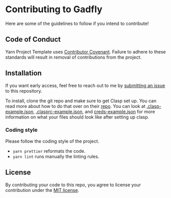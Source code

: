 # Contributing to Gadfly

Here are some of the guidelines to follow if you intend to contribute!

## Code of Conduct

Yarn Project Template uses [Contributor Covenant](https://www.contributor-covenant.org/). Failure to adhere to these standards will result in removal of contributions from the project.

## Installation

If you want early access, feel free to reach out to me by [submitting an issue](https://github.com/blackboardd/gadfly/issues/new) to this repository.

To install, clone the git repo and make sure to get Clasp set up. You can read more about how to do that over on their [repo](https://github.com/google/clasp). You can look at [.clasp-example.json](.clasp-example.json), [.clasprc-example.json](.clasprc-example.json), and [creds-example.json](creds-example.json) for more information on what your files should look like after setting up clasp.

### Coding style

Please follow the coding style of the project.

- `yarn prettier` reformats the code.
- `yarn lint` runs manually the linting rules.

## License

By contributing your code to this repo, you agree to license your contribution under the [MIT license](/docs/LICENSE).
